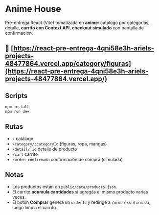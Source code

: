 # Anime House

Pre-entrega React (Vite) tematizada en **anime**: catálogo por categorías, detalle, **carrito con Context API**, **checkout simulado** con pantalla de confirmación.

## 🚀  [https://react-pre-entrega-4qni58e3h-ariels-projects-48477864.vercel.app/category/figuras](https://react-pre-entrega-4qni58e3h-ariels-projects-48477864.vercel.app/)

## Scripts
```bash
npm install
npm run dev
```

## Rutas
- `/` catálogo
- `/category/:categoryId` (figuras, ropa, mangas)
- `/detail/:id` detalle de producto
- `/cart` carrito
- `/orden-confirmada` confirmación de compra (simulada)

## Notas
- Los productos están en `public/data/products.json`.
- El carrito **acumula cantidades** si agregás el mismo producto varias veces.
- El botón **Comprar** genera un `orderId` y redirige a `/orden-confirmada`, luego limpia el carrito.


